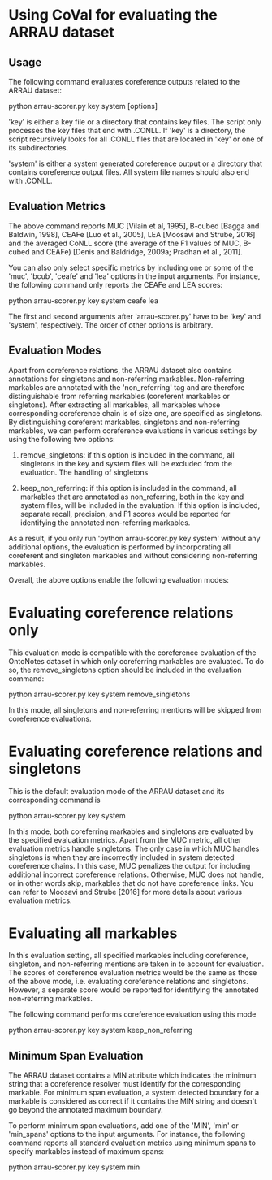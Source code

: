 # Using CoVal for evaluating the ARRAU dataset


## Usage

The following command evaluates coreference outputs related to the ARRAU dataset:

python arrau-scorer.py key system [options]

'key' is either a key file or a directory that contains key files. The script only processes the key files that end with .CONLL. If 'key' is a directory, the script recursively looks for all .CONLL files that are located in 'key' or one of its subdirectories.

'system' is either a system generated coreference output or a directory that contains coreference output files. All system file names should also end with .CONLL. 

## Evaluation Metrics

The above command reports MUC [Vilain et al, 1995], B-cubed [Bagga and Baldwin, 1998], CEAFe [Luo et al., 2005], LEA [Moosavi and Strube, 2016] and the averaged CoNLL score (the average of the F1 values of MUC, B-cubed and CEAFe) [Denis and Baldridge, 2009a; Pradhan  et  al., 2011].

You can also only select specific metrics by including one or some of the 'muc', 'bcub', 'ceafe' and 'lea' options in the input arguments.
For instance, the following command only reports the CEAFe and LEA scores:

python arrau-scorer.py key system ceafe lea

The first and second arguments after 'arrau-scorer.py' have to be 'key' and 'system', respectively. The order of other options is arbitrary. 

## Evaluation Modes

Apart from coreference relations, the ARRAU dataset also contains annotations for singletons and non-referring markables. Non-referring markables are annotated with the 'non_referring' tag and are therefore distinguishable from referring markables (coreferent markables or singletons). 
After extracting all markables, all markables whose corresponding coreference chain is of size one, are specified as singletons.
By distinguishing coreferent markables, singletons and non-referring markables, we can perform coreference evaluations in various settings by using the following two options:

1) remove_singletons:  if this option is included in the command, all singletons in the key and system files will be excluded from the evaluation. 
The handling of singletons 

2) keep_non_referring:  if this option is included in the command, all markables that are annotated as non_referring, both in the key and system files, will be included in the evaluation.
If this option is included, separate recall, precision, and F1 scores would be reported for identifying the annotated non-referring markables.

As a result, if you only run 'python arrau-scorer.py key system' without any additional options, the evaluation is performed by incorporating all coreferent and singleton markables and without considering non-referring markables.

Overall, the above options enable the following evaluation modes:

# Evaluating coreference relations only

This evaluation mode is compatible with the coreference evaluation of the OntoNotes dataset in which only coreferring markables are evaluated.
To do so, the remove_singletons option should be included in the evaluation command:

python arrau-scorer.py key system remove_singletons

In this mode, all singletons and non-referring mentions will be skipped from coreference evaluations.

# Evaluating coreference relations and singletons 

This is the default evaluation mode of the ARRAU dataset and its corresponding command is

python arrau-scorer.py key system

In this mode, both coreferring markables and singletons are evaluated by the specified evaluation metrics.
Apart from the MUC metric, all other evaluation metrics handle singletons.
The only case in which MUC handles singletons is when they are incorrectly included in system detected coreference chains. In this case, MUC penalizes the output for including additional incorrect coreference relations. Otherwise, MUC does not handle, or in other words skip, markables that do not have coreference links. 
You can refer to Moosavi and Strube [2016] for more details about various evaluation metrics.

# Evaluating all markables 

In this evaluation setting, all specified markables including coreference, singleton, and non-referring mentions are taken in to account for evaluation.
The scores of coreference evaluation metrics would be the same as those of the above mode, i.e. evaluating coreference relations and singletons.
However, a separate score would be reported for identifying the annotated non-referring markables.

The following command performs coreference evaluation using this mode

python arrau-scorer.py key system keep_non_referring

 
## Minimum Span Evaluation

The ARRAU dataset contains a MIN attribute which indicates the minimum string that a coreference
resolver must identify for the corresponding markable.
For minimum span evaluation, a system detected boundary for a markable is considered as correct if it contains the MIN string and doesn't go beyond the annotated maximum boundary.

To perform minimum span evaluations, add one of the 'MIN', 'min' or 'min_spans' options to the input arguments.
For instance, the following command reports all standard evaluation metrics using minimum spans to specify markables instead of maximum spans:

python arrau-scorer.py key system min

